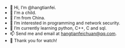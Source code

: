 - 👋 Hi, I’m @hangtianfei.
- 👦 I'm a child.
- 🚩 I'm from China.
- 👀 I’m interested in programming and network security.
- 🌱 I’m currently learning python, C++, C and sql.
- 📫 Send me and email at hangtianfeichuan@qq.com.
- 🙂 Thank you for watch!

<!---
hangtianfei/hangtianfei is a ✨ special ✨ repository because its `README.md` (this file) appears on your GitHub profile.
You can click the Preview link to take a look at your changes.
--->
